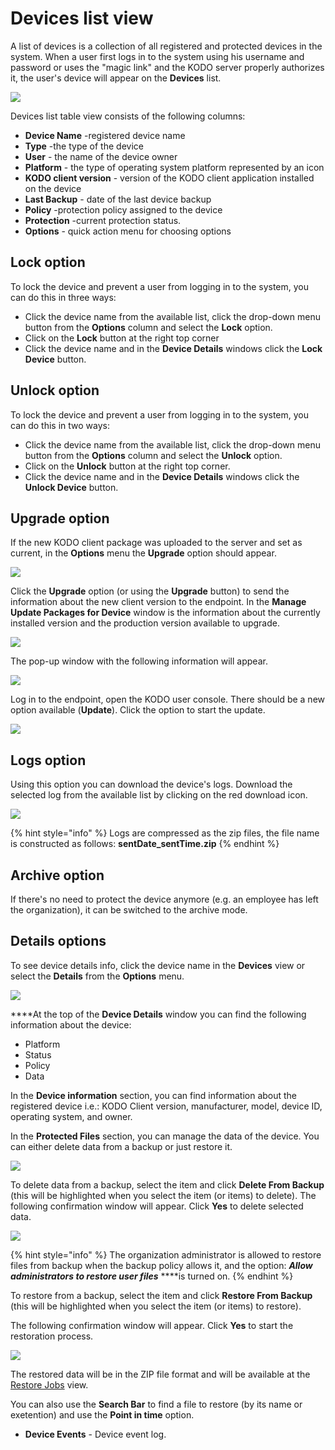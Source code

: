 # Devices list view

A list of devices is a collection of all registered and protected devices in the system. When a user first logs in to the system using his username and password or uses the "magic link" and the KODO server properly authorizes it, the user's device will appear on the **Devices** list.

![](../../../.gitbook/assets/image%20%2847%29.png)

Devices list table view consists of the following columns:

* **Device Name** -registered device name
* **Type** -the type of the device
* **User** - the name of the device owner
* **Platform** - the type of operating system platform represented by an icon
* **KODO client version** - version of the KODO client application installed on the device
* **Last Backup** - date of the last device backup
* **Policy**  -protection policy assigned to the device
* **Protection** -current protection status.
* **Options** - quick action menu for choosing options 

## Lock option

To lock the device and prevent a user from logging in to the system,  you can do this in three ways:

* Click the device name from the available list, click the drop-down menu button from the **Options** column and select the **Lock** option.
* Click on the **Lock** button at the right top corner
* Click the device name and in the **Device Details** windows click the **Lock Device** button.

## Unlock option

To lock the device and prevent a user from logging in to the system,  you can do this in two ways:

* Click the device name from the available list, click the drop-down menu button from the **Options** column and select the **Unlock** option.
* Click on the **Unlock**  button at the right top corner.
* Click the device name and in the **Device Details** windows click the **Unlock Device** button.

## Upgrade option

If the new KODO client package was uploaded to the server and set as current, in the **Options** menu the **Upgrade** option should appear. 

![](../../../.gitbook/assets/image%20%28133%29.png)

Click the **Upgrade** option \(or using the **Upgrade** button\)  to send the information about the new client version to the endpoint. In the **Manage Update Packages for Device** window is the information about the currently installed version and the production version available to upgrade. 

![](../../../.gitbook/assets/image%20%28152%29.png)

The pop-up window with the following information will appear.  

![](../../../.gitbook/assets/image%20%28146%29.png)

Log in to the endpoint, open the KODO user console. There should be a new option available \(**Update**\). Click the option to start the update.

![](../../../.gitbook/assets/image%20%28157%29.png)

## Logs option

Using this option you can download the device's logs.  Download the selected log from the available list by clicking on the red download icon.

![](../../../.gitbook/assets/image%20%28138%29.png)

{% hint style="info" %}
Logs are compressed as the zip files, the file name is constructed as follows: **sentDate\_sentTime.zip**
{% endhint %}

## Archive option

If there's no need to protect the device anymore \(e.g. an employee has left the organization\), it can be switched to the archive mode. 

 



## Details options

To see device details info, click the device name in the **Devices** view or select the **Details** from the **Options** menu.

![](../../../.gitbook/assets/image%20%28151%29.png)

 ****At the top of the **Device Details** window you can find the following information about the device:

* Platform
* Status
* Policy
* Data

In the **Device information** section, you can find information about the registered device i.e.: KODO Client version, manufacturer, model, device ID, operating system, and owner.

In the **Protected Files** section, you can manage the data of the device. You can either delete data from a backup or just restore it.

![](../../../.gitbook/assets/image%20%28156%29.png)

To delete data from a backup, select the item and click **Delete From Backup** \(this will be highlighted when you select the item \(or items\) to delete\). The following confirmation window will appear. Click **Yes** to delete selected data.

![](../../../.gitbook/assets/image%20%28149%29.png)

{% hint style="info" %}
The organization administrator is allowed to restore files from backup when the backup policy allows it, and the option: _**Allow administrators to restore user files**_ ****is turned on.
{% endhint %}

To restore from a backup, select the item and click **Restore From Backup** \(this will be highlighted when you select the item \(or items\) to restore\).

The following confirmation window will appear. Click **Yes** to start the restoration process. 

![](../../../.gitbook/assets/image%20%28154%29.png)

The restored data will be in the ZIP file format and will be available at the [Restore Jobs](../restore-jobs.md) view.

You can also use the **Search Bar** to find a file to restore \(by its name or exetention\) and use the **Point in time** option.



* **Device Events** - Device event log.

##  <a id="device-statuses"></a>

